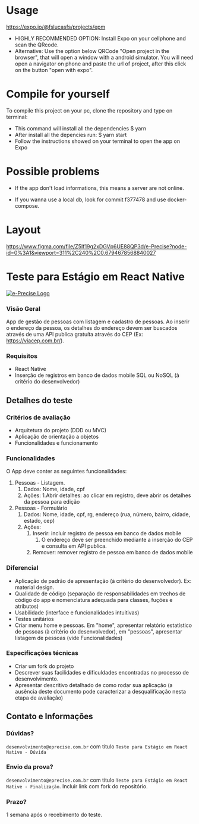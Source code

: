 # Usage
https://expo.io/@fslucasfs/projects/epm
- HIGHLY RECOMMENDED OPTION: Install Expo on your cellphone and scan the QRcode.
- Alternative: Use the option below QRCode "Open project in the browser", that will open a window with a android simulator. You will need open a navigator on phone and paste the url of project, after this click on the button "open with expo".

# Compile for yourself
To compile this project on your pc, clone the repository and type on terminal:

- This command will install all the dependencies
 $ yarn
- After install all the depencies run:
$ yarn start
- Follow the instructions showed on your terminal to open the app on Expo

# Possible problems
- If the app don't load informations, this means a server are not online.

- If you wanna use a local db, look for commit f377478 and use docker-compose.


# Layout
https://www.figma.com/file/Z5If19g2xDGVp6UE88QP3d/e-Precise?node-id=0%3A1&viewport=311%2C240%2C0.6794678568840027

# Teste para Estágio em React Native

[![e-Precise Logo](https://www.e-precise.com.br/assets/images/logo_com_sombra.png)](https://www.e-precise.com.br/)

### Visão Geral

App de gestão de pessoas com listagem e cadastro de pessoas. Ao inserir o endereço da pessoa, os detalhes do endereço
devem ser buscados através de uma API publica gratuíta através do CEP (Ex: https://viacep.com.br/).

### Requisitos

- React Native
- Inserção de registros em banco de dados mobile SQL ou NoSQL (à critério do desenvolvedor)

## Detalhes do teste

### Critérios de avaliação

- Arquitetura do projeto (DDD ou MVC)
- Aplicação de orientação a objetos
- Funcionalidades e funcionamento

### Funcionalidades

O App deve conter as seguintes funcionalidades:

1. Pessoas - Listagem.
    1. Dados: Nome, idade, cpf
    2. Ações: 
        1.Abrir detalhes: ao clicar em registro, deve abrir os detalhes da pessoa para edição
2. Pessoas - Formulário
    1. Dados: Nome, idade, cpf, rg, endereço (rua, número, bairro, cidade, estado, cep)
    2. Ações:
        1. Inserir: incluir registro de pessoa em banco de dados mobile
            1. O endereço deve ser preenchido mediante a inserção do CEP e consulta em API publica.
        2. Remover: remover registro de pessoa em banco de dados mobile

### Diferencial

- Aplicação de padrão de apresentação (à critério do desenvolvedor). Ex: material design. 
- Qualidade de código (separação de responsabilidades em trechos de código do app e nomenclatura adequada para classes, 
 fuções e atributos)
- Usabilidade (interface e funcionalidades intuitivas)
- Testes unitários
- Criar menu home e pessoas. Em "home", apresentar relatório estatístico de pessoas (à critério do desenvolvedor), 
em "pessoas", apresentar listagem de pessoas (vide Funcionalidades) 

### Especificações técnicas

- Criar um fork do projeto
- Descrever suas facilidades e dificuldades encontradas no processo de desenvolvimento.
- Apresentar descritivo detalhado de como rodar sua aplicação (a ausência deste documento pode caracterizar a 
desqualificação nesta etapa de avaliação)

## Contato e Informações

### Dúvidas?
`desenvolvimento@eprecise.com.br` com título `Teste para Estágio em React Native - Dúvida`

### Envio da prova?
`desenvolvimento@eprecise.com.br` com título `Teste para Estágio em React Native - Finalização`. 
Incluir link com fork do repositório. 

### Prazo?
1 semana após o recebimento do teste.